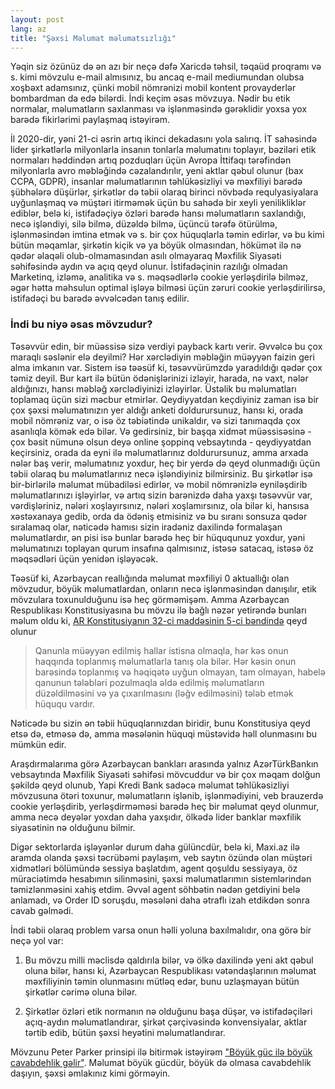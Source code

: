 ```yaml
---
layout: post
lang: az
title: "Şəxsi Məlumat məlumatsızlığı"
---
```


Yəqin siz özünüz də ən azı bir neçə dəfə Xaricdə təhsil, təqaüd proqramı və s. kimi mövzulu e-mail almısınız, bu ancaq
e-mail mediumundan olubsa xoşbəxt adamsınız, çünki mobil nömrənizi mobil kontent provayderlər bombardman da edə bilərdi.
İndi keçim əsas mövzuya. Nədir bu etik normalar, məlumatların saxlanması və işlənməsində gərəklidir yoxsa yox barədə
fikirlərimi paylaşmaq istəyirəm.

İl 2020-dir, yəni 21-ci əsrin artıq ikinci dekadasını yola salırıq. İT sahəsində lider şirkətlərlə milyonlarla insanın
tonlarla məlumatını toplayır, bəziləri etik normaları həddindən artıq pozduqları üçün Avropa İttifaqı tərəfindən
milyonlarla avro məbləğində cəzalandırılır, yeni aktlar qəbul olunur (bax CCPA, GDPR), insanlar məlumatlarının
təhlükəsizliyi və məxfiliyi barədə şübhələrə düşürlər, şirkətlər də təbii olaraq birinci növbədə requlyasiyalara
uyğunlaşmaq
və müştəri itirməmək üçün bu sahədə bir xeyli yenilikliklər ediblər, belə ki,
istifadəçiyə özləri barədə hansı məlumatların saxlandığı, necə işləndiyi, silə bilmə, düzəldə bilmə, üçüncü tərəfə
ötürülmə,
işlənməsindən imtina etmək və s. bir çox hüquqlarla təmin edirlər, və bu kimi bütün məqamlar, şirkətin kiçik və ya böyük
olmasından, hökümət ilə nə qədər əlaqəli olub-olmamasından asılı olmayaraq Məxfilik Siyasəti səhifəsində aydın və açıq
qeyd olunur. İstifadəçinin razılığı olmadan Marketinq, izləmə, analitika və s. məqsədlərlə cookie yerləşdirilə bilməz,
əgər hətta məhsulun optimal işləyə bilməsi üçün zəruri cookie yerləşdirilirsə, istifadəçi bu barədə əvvəlcədən tanış
edilir.

### İndi bu niyə əsas mövzudur?

Təsəvvür edin, bir müəssisə sizə verdiyi payback kartı verir. Əvvəlcə bu çox maraqlı səslənir elə deyilmi? Hər
xərclədiyin məbləğin müəyyən faizin geri alma imkanın var. Sistem isə təəsüf ki, təsəvvürümzdə yaradıldığı qədər çox təmiz deyil. Bur kart ilə bütün ödənişlərinizi izləyir, harada, nə vaxt, nələr
aldığınızı, hansı məbləğ xərclədiyinizi izləyirlər. Üstəlik bu məlumatları toplamaq üçün sizi məcbur etmirlər. Qeydiyyatdan keçdiyiniz zaman isə bir çox şəxsi məlumatınızın yer aldığı anketi
doldurursunuz, hansı ki, orada mobil nömrəniz var, o isə öz təbiətində unikaldır, və sizi tanımaqda çox asanlıqla kömək
edə bilər. Və gedirsiniz, bir başqa xidmət müəssisəsinə - çox bəsit nümunə olsun deyə online şoppinq vebsaytında -
qeydiyyatdan keçirsiniz, orada da eyni ilə məlumatlarınız doldurursunuz, amma arxada nələr baş verir, məlumatınız
yoxdur, heç bir yerdə də qeyd olunmadığı üçün təbii olaraq bu məlumatlarınız necə işləndiyiniz bilmirsiniz. Bu şirkətlər
isə bir-birlərilə məlumat mübadiləsi edirlər, və mobil nömrənizlə eyniləşdirib məlumatlarınızı işləyirlər, və artıq
sizin barənizdə daha yaxşı təsəvvür var, vərdişləriniz, nələri xoşlayırsınız, nələri xoşlamırsınız, ola bilər ki,
hansısa xəstəxanaya gedib, orda da ödəniş etmisiniz və bu sıranı sonsuza qədər sıralamaq olar, nəticədə hamısı sizin
iradəniz daxilində formalaşan məlumatlardır, ən pisi isə bunlar barədə heç bir hüququnuz yoxdur, yəni məlumatınızı
toplayan qurum insafına qalmısınız, istəsə satacaq, istəsə öz məqsədləri üçün yenidən işləyəcək.

Təəsüf ki, Azərbaycan reallığında məlumat məxfiliyi 0 aktuallığı olan mövzudur, böyük məlumatlardan, onların necə
işlənməsindən danışılır, etik mövzulara toxunulduğunu isə heç görməmişəm. Amma Azərbaycan Respublikası Konstitusiyasına
bu mövzu ilə bağlı nəzər yetirəndə bunları məlum oldu ki, [AR Konstitusiyanın 32-ci maddəsinin 5-ci bəndində](https://e-qanun.az/framework/897) qeyd olunur

> Qanunla müəyyən edilmiş hallar istisna olmaqla, hər kəs onun haqqında toplanmış məlumatlarla tanış ola bilər. Hər kəsin
onun barəsində toplanmış və həqiqətə uyğun olmayan, tam olmayan, habelə qanunun tələbləri pozulmaqla əldə edilmiş
məlumatların düzəldilməsini və ya çıxarılmasını (ləğv edilməsini) tələb etmək hüququ vardır.

Nəticədə bu sizin ən təbii hüquqlarınızdan biridir, bunu Konstitusiya qeyd etsə də, etməsə də, amma məsələnin hüquqi
müstəvidə həll olunmasını bu mümkün edir.

Araşdırmalarıma görə Azərbaycan bankları arasında yalnız AzərTürkBankın vebsaytında Məxfilik Siyasəti səhifəsi mövcuddur və bir çox məqam
dolğun şəkildə qeyd olunub, Yapi
Kredi Bank sadəcə məlumat təhlükəsizliyi mövzusuna ötəri toxunur, məlumatların işlənib, işlənmədiyini, veb brauzerdə
cookie yerləşdirib, yerləşdirməməsi barədə heç bir məlumat qeyd olunmur, amma necə deyələr yoxdan daha yaxşıdır, ölkədə lider
banklar məxfilik siyasətinin nə olduğunu bilmir.

Digər sektorlarda işləyənlər durum daha gülüncdür, belə ki, Maxi.az ilə aramda olanda şəxsi təcrübəmi paylaşım, veb
saytın özündə olan müştəri xidmətləri
bölümündə sessiya başlatdım, agent qoşuldu sessiyaya, öz müraciətimdə hesabımın silinməsini, şəxsi məlumatlarımın
sistemlərindən təmizlənməsini xahiş etdim.
Əvvəl agent söhbətin nədən getdiyini belə anlamadı, və Order ID soruşdu, məsələni daha ətraflı izah etdikdən sonra cavab
gəlmədi.

İndi təbii olaraq problem varsa onun həlli yoluna baxılmalıdır, ona görə bir neçə yol var:

1. Bu mövzu milli məclisdə qaldırıla bilər, və ölkə daxilində yeni akt qəbul oluna bilər, hansı ki, Azərbaycan
   Respublikası vətəndaşlarının məlumat məxfiliyinin təmin olunmasını mütləq edər, bunu uzlaşmayan bütün şirkətlər
   cərimə oluna bilər.

2. Şirkətlər özləri etik normanın nə olduğunu başa düşər, və istifadəçiləri açıq-aydın məlumatlandırar, şirkət
   çərçivəsində konvensiyalar, aktlar tərtib edib, bütün şəxsi heyətini məlumatlandırar.

Mövzunu Peter Parker prinsipi ilə bitirmək istəyirəm  ["Böyük güc ilə böyük cavabdehlik gəlir"](https://en.wikipedia.org/wiki/With_great_power_comes_great_responsibility). Məlumat böyük gücdür, böyük
də olmasa cavabdehlik daşıyın, şəxsi əmlakınız kimi görməyin.



